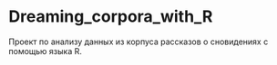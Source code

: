 # Dreaming_corpora_with_R
Проект по анализу данных из корпуса рассказов о сновидениях с помощью языка R.
